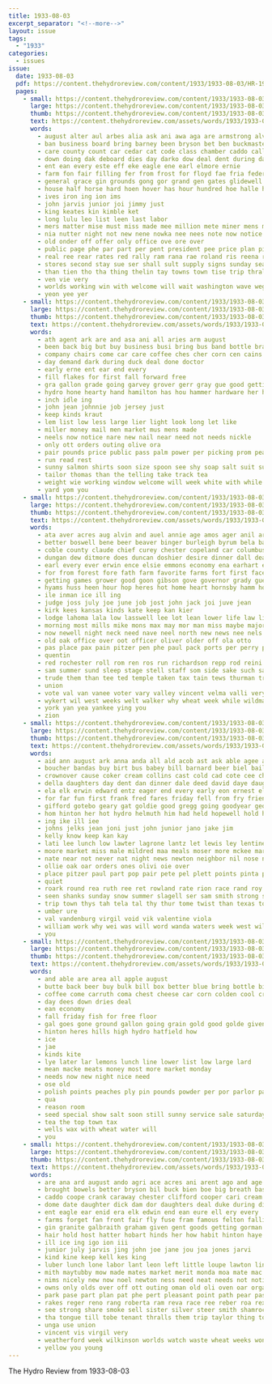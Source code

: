 ```yaml
---
title: 1933-08-03
excerpt_separator: "<!--more-->"
layout: issue
tags:
  - "1933"
categories:
  - issues
issue:
  date: 1933-08-03
  pdf: https://content.thehydroreview.com/content/1933/1933-08-03/HR-1933-08-03.pdf
  pages:
    - small: https://content.thehydroreview.com/content/1933/1933-08-03/small/HR-1933-08-03-01.jpg
      large: https://content.thehydroreview.com/content/1933/1933-08-03/large/HR-1933-08-03-01.jpg
      thumb: https://content.thehydroreview.com/content/1933/1933-08-03/thumbnails/HR-1933-08-03-01.jpg
      text: https://content.thehydroreview.com/assets/words/1933/1933-08-03/HR-1933-08-03-01.txt
      words:
        - august alter aul arbes alia ask ani awa aga are armstrong alvin and agent ard all author ace
        - ban business board bring barney been bryson bet ben buckmaster break back bis bei but blue bein beat bron
        - care county count car cedar cat code class chamber caddo call cotton cant citizen carly city cattle cone cot can chet chall cee
        - down doing dak deboard dies day darko dow deal dent during date
        - ent ean every este eff eke eagle ene earl elmore ernie
        - farm fon fair filling fer from frost for floyd fae fria feder farmer fast fait first fara
        - general grace gin grounds gong gor grand gen gates glidewell george gener gram gee group
        - house half horse hard hoen hover has hour hundred hoe halle how hydro hee harry her high hes henry hay him hot held had hine
        - ives iron ing ion ims
        - john jarvis junior joi jimmy just
        - king keates kin kimble ket
        - long lulu leo list leen last labor
        - mers matter mise must miss made mee million mete miner mens mor mal many more mon miller may man morse mary march much monday members means
        - nia nutter night not new nene nowka nee nees note now notice nail necessary
        - old onder off offer only office ove ore over
        - public page phe par part per pent president pee price plan pire prima present pal pet promise prior pro person pay
        - real ree rear rates red rally ram rana rae roland ris reena reece read reem regular roosevelt rast ruby
        - stores second stay sue ser shall sult supply signs sunday seat stand sota small start school soon smit stockton shorter shaw such sept see stange spies sae show sale sagi sot september state step
        - than tien tho tha thing thelin tay towns town tise trip thralls ting tier tas tie tarner them tary take thew the thousand thy tan thay then taken tram ton turn tate
        - ven vie very
        - worlds working win with welcome will wait washington wave weg wen wage work weather wallet wit way wages week was wil wonder won wilt wheat war williams went
        - yeon yee yer
    - small: https://content.thehydroreview.com/content/1933/1933-08-03/small/HR-1933-08-03-02.jpg
      large: https://content.thehydroreview.com/content/1933/1933-08-03/large/HR-1933-08-03-02.jpg
      thumb: https://content.thehydroreview.com/content/1933/1933-08-03/thumbnails/HR-1933-08-03-02.jpg
      text: https://content.thehydroreview.com/assets/words/1933/1933-08-03/HR-1933-08-03-02.txt
      words:
        - ath agent ark are and asa ani all aries arm august
        - been back big but buy business busi bring bus band bottle bran boucher block below brand beat binge bars best bros brothers ben batts
        - company chairs come car care coffee ches cher corn cen cains can cream chips cotton cotto carry choice cordial comfort
        - day demand dark during duck deal done doctor
        - early erne ent ear end every
        - fill flakes for first fall forward free
        - gra gallon grade going garvey grover gerr gray gue good getting goes
        - hydro hone hearty hand hamilton has hou hammer hardware her happ had handle
        - inch idle ing
        - john jean johnnie job jersey just
        - keep kinds kraut
        - lem list low less large lier light look long let like
        - miller money mail men market mus mens made
        - neels now notice nare new nail near need not needs nickle
        - only ott orders outing olive ora
        - pair pounds price public pass palm power per picking prom peaches part paul pay pound
        - run read rest
        - sunny salmon shirts soon size spoon see shy soap salt suit supply sey saye sais store still stock sell save stange sina
        - tailor thomas than the telling take track tea
        - weight wie working window welcome will week white with while wool want walls winter work wren winters
        - yard yom you
    - small: https://content.thehydroreview.com/content/1933/1933-08-03/small/HR-1933-08-03-03.jpg
      large: https://content.thehydroreview.com/content/1933/1933-08-03/large/HR-1933-08-03-03.jpg
      thumb: https://content.thehydroreview.com/content/1933/1933-08-03/thumbnails/HR-1933-08-03-03.jpg
      text: https://content.thehydroreview.com/assets/words/1933/1933-08-03/HR-1933-08-03-03.txt
      words:
        - ata aver acres aug alvin and auel annie age amos ager anil ard aus arthur alert anglin aja august all art avera ave are ade allen ana angie arkansas
        - better boswell bene beer beaver binger burleigh byrum bela baby back brief bottle boston best baki boils been bill beans busi base bet brothers brad boys blane battle ball boschert big barnhart belong burn beck burns bank bonds bradley business basket both bis ben but
        - coble county claude chief curey chester copeland car columbus clifford charlie canyon calle caddo clear choo come care coy cry certain cousin crosby cox cope comi cap cant coop cake crossett constant canning chest close comfort course calloway cream city company camp channel corn calhoun chie
        - dungan dew ditmore does duncan doshier desire dinner dall deal dude down devens dobbs davis daughter days daughters day dim done doing dill daily delbert director
        - earl every ever erwin ence elsie emmons economy ena earhart ezra eason eto edwards elmer ernest ede elk edgar eakins
        - for from forest fore fath farm favorite farms fort first face fron friday fred far frida floyd few frank favor farmer
        - getting games grower good goon gibson gove governor grady guest george ger goodwin greer gene going general glen german goo gon
        - hyams huss heen hour hop heres hot home heart hornsby hamm homa hite hice handle harold hee harm hopewell hin held herndon hor homes har how hoe her human had heir hydro higgins howar hinton haggard hoot houston him helen holland house heyl harvel henke hack has happy
        - ile inman ice ill ing
        - judge joss july joe june job jost john jack joi juve jean
        - kirk kees kansas kinds kate keep kan kier
        - lodge lahoma lala low lasswell lee lot lean lower life law line leader levy lai lunch let last lie laura ling lay leila leo lam land league landis louis left
        - morning most mills mike mons max may mor man miss maybe majors monday mat mest minnie mound mon mae mooney more mis milk mile marshall money mate mire miller mount miles major must moe mine min members
        - now newell night neck need nave neel north new news nee nels ness near noel not nia
        - old oak office over oot officer oliver older off ola otto
        - pas place pax pain pitzer pen phe paul pack ports per perry passe patel people plan pense pay plate pennington prise phoenix pages past pent parrish pate
        - quentin
        - red rochester roll rom ren ros run richardson repp rod reini rex res rickey rel raymond robbins ready roy roxas radio rower
        - sam summer sund sleep stage stell staff som side sake such saturday sisson shall service see small sermon stark show screen sally seed sater sale sharry speaker stewart star sunday shower sion smith sus sot shadow step sells say scott sur sylvester states special sas supply son steele snyder sit sun street said staford saw sher ser school shepherd
        - trude them than tee ted temple taken tax tain tews thurman try tom tully tucker the thousand thomason then take trial tin toward tur tue tola thu till tracy ting texas trent tow top
        - union
        - vote val van vanee voter vary valley vincent velma valli very
        - wykert wil west weeks welt walker why wheat week while wildman was wonder ware wes wade words worth won wilson way walk with wind work ways water want wren watson wilma woodman williams wit will wright
        - york yan yea yankee ying you
        - zion
    - small: https://content.thehydroreview.com/content/1933/1933-08-03/small/HR-1933-08-03-04.jpg
      large: https://content.thehydroreview.com/content/1933/1933-08-03/large/HR-1933-08-03-04.jpg
      thumb: https://content.thehydroreview.com/content/1933/1933-08-03/thumbnails/HR-1933-08-03-04.jpg
      text: https://content.thehydroreview.com/assets/words/1933/1933-08-03/HR-1933-08-03-04.txt
      words:
        - aid ann august ark anna anda all ald acob ast ask able agee appleman archie ada apple annie ake alt agent ang ane anil anger ard and alfalfa
        - boucher bandas buy birt bus babey bill barnard beer biel bails bible brother ber best been bryan bead
        - crownover cause coker cream collins cast cold cad cote cee chris class car coach colorado county caller cox can cake cas col church cord clark city came cece call christine clinton come coffee chambers cecil
        - della daughters day dent dan dinner dale deed david daye daughter doyle dooley dew due daily days
        - ela elk erwin edward entz eager end every early eon ernest elvin
        - for far fun first frank fred fares friday fell from fry friends fame frid francis folks flor
        - gifford gotebo geary gat goldie good gregg going goodyear george gable gas gone goes gray gian gilham
        - hom hinton her hot hydro helmuth him had held hopewell hold hand hamilton home has harry harlow henry
        - ing ike ill iee
        - johns jelks jean joni just john junior jano jake jim
        - kelly know keep kan kay
        - lati lee lunch low lawter lagrone lantz let lewis ley lentine large look lois leh lester lou little lake lie lorene liggett lot leora left lat
        - moore market miss male mildred maa meals moser more mckee mario mate males maude may maynard maud mead mose moa mando mary mexico maxion monday mauk means made man miller
        - nate near not never nat night news newton neighbor nil nose nees
        - ollie oak oar orders ones olivi oie over
        - place pitzer paul part pop pair pete pel plett points pinta palen pian pieper present plate pene per pent price plough pol pera pole ply
        - quiet
        - roark round rea ruth ree ret rowland rate rion race rand roy rae
        - seen shanks sunday snow summer slagell ser sam smith strong sway sparks sale silo swartzendruber storm sylvia sickles such schrock soe south sister see spin stuart soon sons snipe sonday seas saturday sun super still sund she short spain
        - trip town thys tah tela tal thy thur tome twist than texas tous thoms tickel triplett tho too tok the thi thea them try taylor tie thomas
        - umber ure
        - val vandenburg virgil void vik valentine viola
        - william work why wei was will word wanda waters week west wiles weeks want with warkentin
        - you
    - small: https://content.thehydroreview.com/content/1933/1933-08-03/small/HR-1933-08-03-05.jpg
      large: https://content.thehydroreview.com/content/1933/1933-08-03/large/HR-1933-08-03-05.jpg
      thumb: https://content.thehydroreview.com/content/1933/1933-08-03/thumbnails/HR-1933-08-03-05.jpg
      text: https://content.thehydroreview.com/assets/words/1933/1933-08-03/HR-1933-08-03-05.txt
      words:
        - and able are area all apple august
        - butte back beer buy bulk bill box better blue bring bottle big
        - coffee come carruth coma chest cheese car corn colden cool crail cold can cream
        - day dees down dries deal
        - ean economy
        - fall friday fish for free floor
        - gal goes gone ground gallon going grain gold good golde given golden
        - hinton heres hills high hydro hatfield how
        - ice
        - jae
        - kinds kite
        - lye later lar lemons lunch line lower list low large lard
        - mean macke meats money most more market monday
        - needs now new night nice need
        - ose old
        - polish points peaches ply pin pounds powder per por parlor pay place pearl pound
        - qua
        - reason room
        - seed special show salt soon still sunny service sale saturday sell stores stand store sack silk scott spring sales star
        - tea the top town tax
        - wells wax with wheat water will
        - you
    - small: https://content.thehydroreview.com/content/1933/1933-08-03/small/HR-1933-08-03-06.jpg
      large: https://content.thehydroreview.com/content/1933/1933-08-03/large/HR-1933-08-03-06.jpg
      thumb: https://content.thehydroreview.com/content/1933/1933-08-03/thumbnails/HR-1933-08-03-06.jpg
      text: https://content.thehydroreview.com/assets/words/1933/1933-08-03/HR-1933-08-03-06.txt
      words:
        - are ana ard august ando agri ace acres ani arent ago and age ante avon abe all aid
        - brought bowels better bryson bil buck bien boe big breath base browne bee buggy ber but bick break brother banker boucher both barn billie body bess bethany belt bankers block bones bey box birt been bottle birth
        - caddo coope crank caraway chester clifford cooper cari cream canta con cash charm camp crosswhite colony cad county clinton church cotton corn city cave came come cost chi chang crea citizen cat charles company constant cole change
        - dome date daughter dick dam dor daughters deal duke during dinner duce day danger director deer
        - ent eagle ear enid era elk edwin end ean eure ell ery every
        - farms forget fan front fair fly fuse fram famous felton falling fait fine folks floor fife from friday fay favorite fini face friends frost first fall former flynn farmer farm for
        - gin granite galbraith graham given gent goods getting gorman gains guest grow grover
        - hair hold host hatter hobart hinds her how habit hinton haye hon hydro home heart held hee hazel hosey howe herb hafer havel henke homer horse health had human has hens hes hess
        - ill ice ing igo ion iii
        - junior july jarvis jing john joe jane jou joa jones jarvi
        - kind kine keep kell kes king
        - luber lunch lone labor lant leon left little loupe lawton lines lucille latter lake like leonard leghorn lincoln lubert lulu land
        - mith maytubby mow made mates market merit monda moa mate mac mon mace milter min must matter merle may more marvel mangum members man miss miller mary mins manuel
        - nims nicely new now noel newton ness need neat needs not notice nest night
        - owns only olds over off ott outing oman old oli oven oar organ
        - park pase part plan pat phe pert pleasant point path pear past public pay pastor price patent plant payment present parks prairie persons place
        - rakes reger reno rang roberta ram reva race ree reber roa rex ruhl rainey read roosevelt reach reals roads rent room
        - see strong share smoke sell sister silver steer smith shamrock standard settler son springs stock such sten shure states shown shaw sap sin swim sid seed school still spring simmons sak sand shad sills she service senna salles sherwood sims sud sim special spells sue selling sumption sek seay sunday sayre shoe ser staples sides state seat strange
        - tha tongue till tobe tenant thralls them trip taylor thing ton toms tea texas trey thelma tie the tae try tarrant take tines town
        - unga use union
        - vincent vis virgil very
        - weatherford week wilkinson worlds watch waste wheat weeks won wild will webb work willingham was white wolf west weak wilt way wheeler while with willi wanna well went
        - yellow you young
---
```


The Hydro Review from 1933-08-03

<!--more-->

